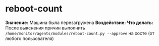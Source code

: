# reboot-count

**Значение:** Машина была перезагружена
**Воздействие:**
**Что делать:** После выяснения причин выполнить `/home/monitor/agents/modules/reboot-count.py --approve` на хосте (от любого пользователя)
